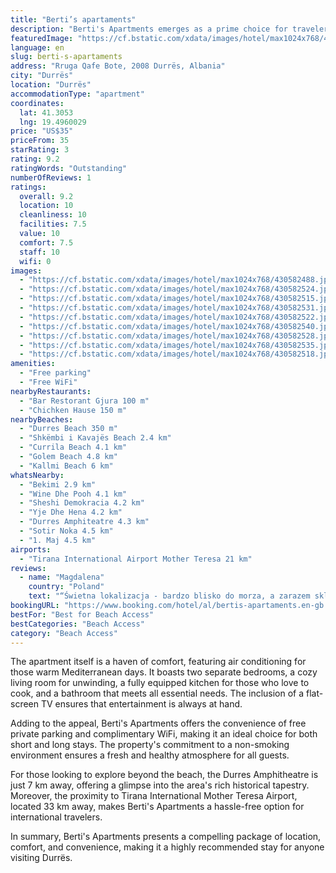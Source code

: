 ```yaml
---
title: "Berti’s apartaments"
description: "Berti's Apartments emerges as a prime choice for travelers seeking comfort and convenience in Durrës."
featuredImage: "https://cf.bstatic.com/xdata/images/hotel/max1024x768/430582488.jpg?k=492a28917bd29443797776c0fdbb149322076f1086fa99a8c6f361b60b7c1919&o=&hp=1"
language: en
slug: berti-s-apartaments
address: "Rruga Qafe Bote, 2008 Durrës, Albania"
city: "Durrës"
location: "Durrës"
accommodationType: "apartment"
coordinates:
  lat: 41.3053
  lng: 19.4960029
price: "US$35"
priceFrom: 35
starRating: 3
rating: 9.2
ratingWords: "Outstanding"
numberOfReviews: 1
ratings:
  overall: 9.2
  location: 10
  cleanliness: 10
  facilities: 7.5
  value: 10
  comfort: 7.5
  staff: 10
  wifi: 0
images:
  - "https://cf.bstatic.com/xdata/images/hotel/max1024x768/430582488.jpg?k=492a28917bd29443797776c0fdbb149322076f1086fa99a8c6f361b60b7c1919&o=&hp=1"
  - "https://cf.bstatic.com/xdata/images/hotel/max1024x768/430582524.jpg?k=c34edbca9f6815482825414baabfb1f69293be4ebce6ece1f99e18d219950f76&o=&hp=1"
  - "https://cf.bstatic.com/xdata/images/hotel/max1024x768/430582515.jpg?k=3fbea684325521e0bfeba03212e79acc75194e9eb7d86ad2975dd4e8b7cd8d53&o=&hp=1"
  - "https://cf.bstatic.com/xdata/images/hotel/max1024x768/430582531.jpg?k=4175a01f61327517765f4f8ff5fce83bc4d192c61a12c14ba4bb29803d3b92f7&o=&hp=1"
  - "https://cf.bstatic.com/xdata/images/hotel/max1024x768/430582522.jpg?k=d59b8d8f2b398cc2a3a7497900b3ab1b3ec2f7581abd5368af197666eeb3dfae&o=&hp=1"
  - "https://cf.bstatic.com/xdata/images/hotel/max1024x768/430582540.jpg?k=2f0a08c97299d2e423fd2334b33f02e8580009495bcfd93c7378e2a8e2748bb9&o=&hp=1"
  - "https://cf.bstatic.com/xdata/images/hotel/max1024x768/430582528.jpg?k=0579dedf9327a9dd6e438d2652a4da376c56082a48fb2dd5f331bf9c6fbc63df&o=&hp=1"
  - "https://cf.bstatic.com/xdata/images/hotel/max1024x768/430582535.jpg?k=74b9205ad956a2e8accedae9c295751a3930895372e328973ebd40236570f4a0&o=&hp=1"
  - "https://cf.bstatic.com/xdata/images/hotel/max1024x768/430582518.jpg?k=feaef2e6955fac3a9b668610656aa10a53a9b9bba2c1092c6ac07c2a9540756a&o=&hp=1"
amenities:
  - "Free parking"
  - "Free WiFi"
nearbyRestaurants:
  - "Bar Restorant Gjura 100 m"
  - "Chichken Hause 150 m"
nearbyBeaches:
  - "Durres Beach 350 m"
  - "Shkëmbi i Kavajës Beach 2.4 km"
  - "Currila Beach 4.1 km"
  - "Golem Beach 4.8 km"
  - "Kallmi Beach 6 km"
whatsNearby:
  - "Bekimi 2.9 km"
  - "Wine Dhe Pooh 4.1 km"
  - "Sheshi Demokracia 4.2 km"
  - "Yje Dhe Hena 4.2 km"
  - "Durres Amphiteatre 4.3 km"
  - "Sotir Noka 4.5 km"
  - "1. Maj 4.5 km"
airports:
  - "Tirana International Airport Mother Teresa 21 km"
reviews:
  - name: "Magdalena"
    country: "Poland"
    text: "“Świetna lokalizacja - bardzo blisko do morza, a zarazem sklepów, restauracji, głównej ulicy. Ponadto specjalnie dla gości obok apartamentu jest sklepik gospodarza (w bardzo dobrych cenach). Gospodarz jest tak niesamowicie uczynny i miły, że...”"
bookingURL: "https://www.booking.com/hotel/al/bertis-apartaments.en-gb.html?aid=8035640"
bestFor: "Best for Beach Access"
bestCategories: "Beach Access"
category: "Beach Access"
---
```


The apartment itself is a haven of comfort, featuring air conditioning for those warm Mediterranean days. It boasts two separate bedrooms, a cozy living room for unwinding, a fully equipped kitchen for those who love to cook, and a bathroom that meets all essential needs. The inclusion of a flat-screen TV ensures that entertainment is always at hand.

Adding to the appeal, Berti's Apartments offers the convenience of free private parking and complimentary WiFi, making it an ideal choice for both short and long stays. The property's commitment to a non-smoking environment ensures a fresh and healthy atmosphere for all guests.

For those looking to explore beyond the beach, the Durres Amphitheatre is just 7 km away, offering a glimpse into the area's rich historical tapestry. Moreover, the proximity to Tirana International Mother Teresa Airport, located 33 km away, makes Berti's Apartments a hassle-free option for international travelers.

In summary, Berti's Apartments presents a compelling package of location, comfort, and convenience, making it a highly recommended stay for anyone visiting Durrës.